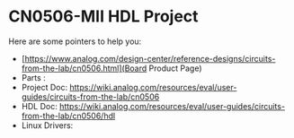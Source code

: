 # CN0506-MII HDL Project

Here are some pointers to help you:
  * [https://www.analog.com/design-center/reference-designs/circuits-from-the-lab/cn0506.html](Board Product Page)
  * Parts : []()
  * Project Doc: https://wiki.analog.com/resources/eval/user-guides/circuits-from-the-lab/cn0506
  * HDL Doc: https://wiki.analog.com/resources/eval/user-guides/circuits-from-the-lab/cn0506/hdl
  * Linux Drivers:
